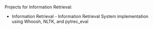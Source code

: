 Projects for Information Retrieval:

* Information Retrieval - Information Retrieval System implementation using Whoosh, NLTK, and pytrec_eval
